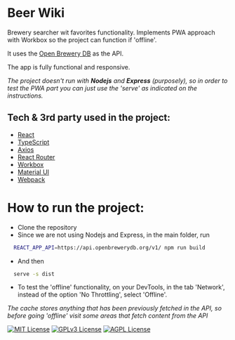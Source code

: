 # Beer Wiki
Brewery searcher wit favorites functionality. Implements PWA approach with Workbox so the project can function if 'offline'.

It uses the [Open Brewery DB](https://www.openbrewerydb.org/) as the API.

The app is fully functional and responsive.

*The project doesn't run with ***Nodejs*** and ***Express*** (purposely), so in order to test the PWA part you can just use the 'serve' as indicated on the instructions.*


## Tech & 3rd party used in the project:
- [React](https://react.dev/)
- [TypeScript](https://www.typescriptlang.org/)
- [Axios](https://axios-http.com/docs/intro)
- [React Router ](https://reactrouter.com/)
- [Workbox](https://developer.chrome.com/docs/workbox)
- [Material UI](https://mui.com/)
- [Webpack](https://webpack.js.org/)


# How to run the project:
- Clone the repository
- Since we are not using Nodejs and Express, in the main folder, run
```bash
  REACT_APP_API=https://api.openbrewerydb.org/v1/ npm run build
```
- And then
```bash
  serve -s dist
```
- To test the 'offline' functionality, on your DevTools, in the tab 'Network', instead of the option 'No Throttling', select 'Offline'.

*The cache stores anything that has been previously fetched in the API, so before going 'offline' visit some areas that fetch content from the API*


[![MIT License](https://img.shields.io/badge/License-MIT-green.svg)](https://choosealicense.com/licenses/mit/)
[![GPLv3 License](https://img.shields.io/badge/License-GPL%20v3-yellow.svg)](https://opensource.org/licenses/)
[![AGPL License](https://img.shields.io/badge/license-AGPL-blue.svg)](http://www.gnu.org/licenses/agpl-3.0)

